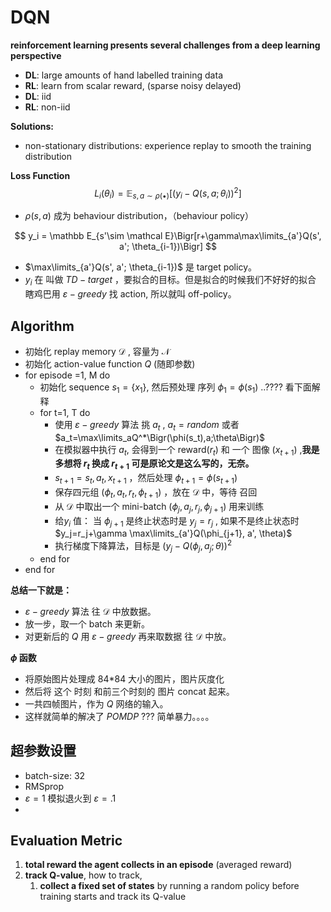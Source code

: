 # DQN



**reinforcement learning presents several challenges from a deep learning perspective**

* **DL**: large amounts of hand labelled training data
* **RL**: learn from scalar reward, (sparse noisy delayed)
* **DL**: iid
* **RL**: non-iid

**Solutions:**

* non-stationary distributions:   experience replay to smooth the training distribution   



**Loss Function**
$$
L_i(\theta_i) = \mathbb E_{s,a\sim\rho(\bullet)}\Biggr[\Bigr(y_i-Q(s,a;\theta_i)\Bigr)^2\Biggr]
$$

* $\rho(s,a)$  成为 behaviour distribution，（behaviour policy）

$$
y_i = \mathbb E_{s'\sim \mathcal E}\Bigr[r+\gamma\max\limits_{a'}Q(s', a'; \theta_{i-1})\Bigr]
$$

* $\max\limits_{a'}Q(s', a'; \theta_{i-1})$ 是 target policy。
* $y_i$ 在 叫做 $TD-target$ ，要拟合的目标。但是拟合的时候我们不好好的拟合 瞎鸡巴用 $\varepsilon-greedy$ 找 action, 所以就叫  off-policy。



## Algorithm

* 初始化 replay memory $\mathcal D$ , 容量为 $\mathcal N$
* 初始化 action-value function $Q$ (随即参数)
* for episode =1, M do
  * 初始化 sequence $s_1 = \{x_1\}$, 然后预处理 序列 $\phi_1=\phi(s_1)$  ..???? 看下面解释
  * for t=1, T do
    * 使用 $\varepsilon-greedy$ 算法 挑 $a_t$ , $a_t=random$ 或者 $a_t=\max\limits_aQ^*\Bigr(\phi(s_t),a;\theta\Bigr)$
    * 在模拟器中执行 $a_t$, 会得到一个 reward($r_t$) 和 一个 图像 ($x_{t+1}$) ,**我是多想将 $r_t$ 换成  $r_{t+1}$ 可是原论文是这么写的，无奈。**
    * $s_{t+1} = s_t,a_t,x_{t+1}$ ，然后处理 $\phi_{t+1}=\phi(s_{t+1})$
    * 保存四元组 ($\phi_t, a_t, r_t, \phi_{t+1}$) ，放在 $\mathcal D$ 中，等待 召回
    * 从 $\mathcal D$ 中取出一个 mini-batch  ($\phi_j, a_j, r_j, \phi_{j+1}$) 用来训练
    * 给$y_i$ 值： 当 $\phi_{j+1}$ 是终止状态时是 $y_j=r_j$ , 如果不是终止状态时 $y_j=r_j+\gamma \max\limits_{a'}Q(\phi_{j+1}, a', \theta)$ 
    * 执行梯度下降算法，目标是 $\Bigr(y_j-Q(\phi_j,a_j;\theta)\Bigr)^2$
  * end for
* end for



**总结一下就是：**

* $\varepsilon-greedy$ 算法 往 $\mathcal D$ 中放数据。
* 放一步，取一个 batch 来更新。
* 对更新后的 $Q$  用 $\varepsilon-greedy$ 再来取数据 往 $\mathcal D$ 中放。



**$\phi$ 函数**

* 将原始图片处理成 84*84 大小的图片，图片灰度化
* 然后将 这个 时刻 和前三个时刻的 图片 concat 起来。
* 一共四帧图片，作为 $Q$ 网络的输入。
* 这样就简单的解决了 $POMDP$ ??? 简单暴力。。。。



## 超参数设置

* batch-size: 32
* RMSprop
* $\varepsilon=1$  模拟退火到 $\varepsilon=.1$
* ​



## Evaluation Metric

1. **total reward the agent collects in an episode**  (averaged reward)
2. **track Q-value**, how to track, 
   1. **collect a fixed set of states** by running a random policy before training starts and track its Q-value

